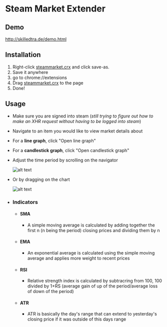 # Steam Market Extender
## Demo
http://skilledtra.de/demo.html
## Installation
1. Right-click [steammarket.crx](./steammarket.crx) and click save-as.
2. Save it anywhere
3. go to chrome://extensions
4. Drag [steammarket.crx](./steammarket.crx) to the page
5. Done!

## Usage
* Make sure you are signed into steam (*still trying to figure out how to make an XHR request without having to be logged into steam*)
* Navigate to an item you would like to view market details about
* For a **line graph**, click "Open line graph"
* For a **candlestick graph**, click "Open candlestick graph"
* Adjust the time period by scrolling on the navigator

  ![alt text][navigator]

[navigator]: https://i.imgur.com/lqLv8J9.gif "Navigator Scrolling"
 * Or by dragging on the chart
  
   ![alt text][dragchart]
   
   [dragchart]: https://i.imgur.com/ZEdKLxh.gif "Chart scrolling"
   

* ### Indicators
  * #### SMA
     * A simple moving average is calculated by adding together the first n (n being the period) closing prices and dividing them by n
  * #### EMA
     * An exponential average is calculated using the simple moving average and applies more weight to recent prices
  * #### RSI
     * Relative strength index is calculated by subtracring from 100, 100 divided by 1+RS (average gain of up of the period/average loss of down of the period)
  * #### ATR
     * ATR is basically the day's range that can extend to yesterday's closing price if it was outside of this days range
    
